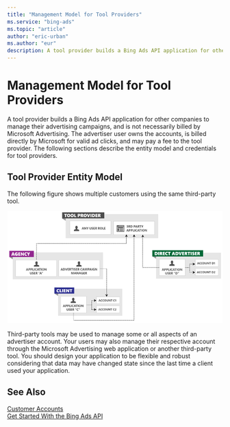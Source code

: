 ```yaml
---
title: "Management Model for Tool Providers"
ms.service: "bing-ads"
ms.topic: "article"
author: "eric-urban"
ms.author: "eur"
description: A tool provider builds a Bing Ads API application for other companies to manage their advertising campaigns.
---
```

# Management Model for Tool Providers
A tool provider builds a Bing Ads API application for other companies to manage their advertising campaigns, and is not necessarily billed by Microsoft Advertising. The advertiser user owns the accounts, is billed directly by Microsoft for valid ad clicks, and may pay a fee to the tool provider. The following sections describe the entity model and credentials for tool providers.

## Tool Provider Entity Model
The following figure shows multiple customers using the same third-party tool.

![Management Model Tool Provider](media/management-model-tool-provider.png "Management Model Tool Provider")

Third-party tools may be used to manage some or all aspects of an advertiser account. Your users may also manage their respective account through the Microsoft Advertising web application or another third-party tool. You should design your application to be flexible and robust considering that data may have changed state since the last time a client used your application.

## See Also
[Customer Accounts](customer-accounts.md)  
[Get Started With the Bing Ads API](get-started.md)  

